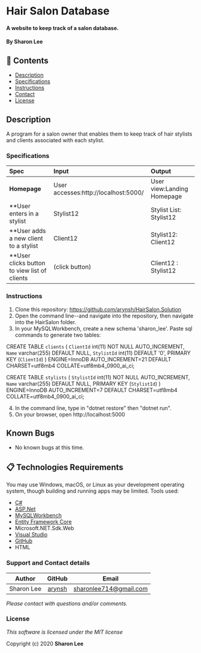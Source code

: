 # Hair Salon Database

#### A website to keep track of a salon database.

#### By **Sharon Lee**
## 🎉 Contents

- [Description](#-description)
- [Specifications](#-specifications)
- [Instructions](#-instructions)
- [Contact](#-contact)
- [License](#-license)

## Description
A program for a salon owner that enables them to keep track of hair stylists and clients associated with each stylist.

### Specifications
| Spec | Input | Output |
| :-------------     | :------------ | :------------- |
| **Homepage** | User accesses:http://localhost:5000/| User view:Landing Homepage |
| **User enters in a stylist|  Stylist12 | Stylist List: Stylist12 |
| **User adds a new client to a stylist | Client12 |  Stylist12: Client12 |
| **User clicks button to view list of clients | (click button) | Client12 : Stylist12 |

### Instructions

1. Clone this repository: https://github.com/arynsh/HairSalon.Solution
2. Open the command line--and navigate into the repository, then navigate into the HairSalon folder.
3. In your MySQLWorkbench, create a new schema 'sharon_lee'. Paste sql commands to generate two tables:

CREATE TABLE `clients` (
  `ClientId` int(11) NOT NULL AUTO_INCREMENT,
  `Name` varchar(255) DEFAULT NULL,
  `StylistId` int(11) DEFAULT '0',
  PRIMARY KEY (`ClientId`)
) ENGINE=InnoDB AUTO_INCREMENT=21 DEFAULT CHARSET=utf8mb4 COLLATE=utf8mb4_0900_ai_ci;

CREATE TABLE `stylists` (
  `StylistId` int(11) NOT NULL AUTO_INCREMENT,
  `Name` varchar(255) DEFAULT NULL,
  PRIMARY KEY (`StylistId`)
) ENGINE=InnoDB AUTO_INCREMENT=7 DEFAULT CHARSET=utf8mb4 COLLATE=utf8mb4_0900_ai_ci;


4. In the command line, type in "dotnet restore" then "dotnet run".
5. On your browser, open http://localhost:5000

## Known Bugs
* No known bugs at this time.

## 📋 Technologies Requirements
 You may use Windows, macOS, or Linux as your development operating system, though building and running apps may be limited.
 Tools used:  
* [C#](https://docs.microsoft.com/en-us/dotnet/csharp/)
* [ASP.Net](https://dotnet.microsoft.com/apps/aspnet)
* [MySQLWorkbench](https://www.mysql.com/)
* [Entity Framework Core](https://docs.microsoft.com/en-us/ef/#pivot=entityfmwk)
* Microsoft.NET.Sdk.Web
* [Visual Studio](https://www.visualstudiocommunity.com)
* [GitHub](https://www.github.com)
* HTML
 
### Support and Contact details
| Author | GitHub | Email |
|--------|:------:|:-----:|
Sharon Lee| [arynsh](https://github.com/arynsh) |  [sharonlee714@gmail.com](mailto:sharonlee714@gmail.com) 

_Please contact with questions and/or comments._

### License

*This software is licensed under the MIT license*

Copyright (c) 2020 **Sharon Lee**
